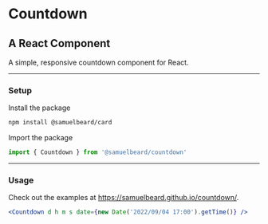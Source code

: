 # Countdown

## A React Component

A simple, responsive countdown component for React.

---

### Setup

Install the package

```sh
npm install @samuelbeard/card
```

Import the package

```js
import { Countdown } from '@samuelbeard/countdown'
```

---

### Usage

Check out the examples at https://samuelbeard.github.io/countdown/.

```jsx
<Countdown d h m s date={new Date('2022/09/04 17:00').getTime()} />
```
